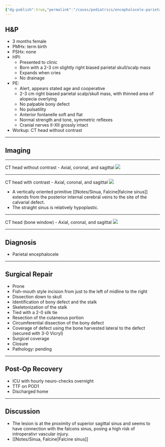```yaml
---
{"dg-publish":true,"permalink":"/cases/pediatrics/encephalocele-parietal/","tags":["pediatric","encephalocele","skull","brain"],"created":"2023-05-25T18:09:37.000-05:00","updated":"2023-05-25T19:17:36.765-05:00"}
---
```



## H&P

- 3 months female
- PMHx: term birth
- PSHx: none
- HPI: 
	- Presented to clinic
	- Born with a 2-3 cm slightly right biased parietal skull/scalp mass
	- Expands when cries
	- No drainage
- PE: 
	- Alert, appears stated age and cooperative
	- 2-3 cm right biased parietal scalp/skull mass, with thinned area of alopecia overlying
	- No palpable bony defect
	- No pulsatility
	- Anterior fontanelle soft and flat
	- Normal strength and tone, symmetric reflexes
	- Cranial nerves II-XII grossly intact
- Workup: CT head without contrast

---

## Imaging

---

CT head without contrast - Axial, coronal, and sagittal
![](https://i.imgur.com/i5dih8l.png)

---

CT head with contrast - Axial, coronal, and sagittal
![](https://i.imgur.com/WA31IBw.png)
- A vertically oriented primitive [[Notes/Sinua, Falcine\|falcine sinus]] extends from the posterior internal cerebral veins to the site of the calvarial defect. 
- The straight sinus is relatively hypoplastic.

---

CT head (bone window) - Axial, coronal, and sagittal
![](https://i.imgur.com/fAXEVJv.png)

---

## Diagnosis

- Parietal encephalocele

---

## Surgical Repair

- Prone
- Fish-mouth style incision from just to the left of midline to the right
- Dissection down to skull
- Identification of bony defect and the stalk
- Skeletonization of the stalk
- Tied with a 2-0 silk tie
- Resection of the cutaneous portion
- Circumferential dissection of the bony defect
- Coverage of defect using the bone harvested lateral to the defect (secured with 3-0 Vicryl)
- Surgicel coverage
- Closure
- Pathology: pending

---

## Post-Op Recovery

- ICU with hourly neuro-checks overnight
- TTF on POD1
- Discharged home

---

## Discussion

- The lesion is at the proximity of superior sagittal sinus and seems to have connection with the falcons sinus, posing a high risk of introperativr vascular injury.
- [[Notes/Sinua, Falcine\|Falcine sinus]]
